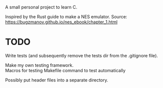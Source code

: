 A small personal project to learn C.  

Inspired by the Rust guide to make a NES emulator. Source: https://bugzmanov.github.io/nes_ebook/chapter_1.html

# TODO  

Write tests (and subsequently remove the tests dir from the .gitignore file).  

Make my own testing framework.  
    Macros for testing
    Makefile command to test automatically

Possibly put header files into a separate directory.